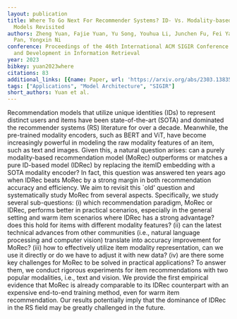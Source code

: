 ```yaml
---
layout: publication
title: Where To Go Next For Recommender Systems? ID- Vs. Modality-based Recommender
  Models Revisited
authors: Zheng Yuan, Fajie Yuan, Yu Song, Youhua Li, Junchen Fu, Fei Yang, Yunzhu
  Pan, Yongxin Ni
conference: Proceedings of the 46th International ACM SIGIR Conference on Research
  and Development in Information Retrieval
year: 2023
bibkey: yuan2023where
citations: 83
additional_links: [{name: Paper, url: 'https://arxiv.org/abs/2303.13835'}]
tags: ["Applications", "Model Architecture", "SIGIR"]
short_authors: Yuan et al.
---
```

Recommendation models that utilize unique identities (IDs) to represent
distinct users and items have been state-of-the-art (SOTA) and dominated the
recommender systems (RS) literature for over a decade. Meanwhile, the
pre-trained modality encoders, such as BERT and ViT, have become increasingly
powerful in modeling the raw modality features of an item, such as text and
images. Given this, a natural question arises: can a purely modality-based
recommendation model (MoRec) outperforms or matches a pure ID-based model
(IDRec) by replacing the itemID embedding with a SOTA modality encoder? In
fact, this question was answered ten years ago when IDRec beats MoRec by a
strong margin in both recommendation accuracy and efficiency. We aim to revisit
this `old' question and systematically study MoRec from several aspects.
Specifically, we study several sub-questions: (i) which recommendation
paradigm, MoRec or IDRec, performs better in practical scenarios, especially in
the general setting and warm item scenarios where IDRec has a strong advantage?
does this hold for items with different modality features? (ii) can the latest
technical advances from other communities (i.e., natural language processing
and computer vision) translate into accuracy improvement for MoRec? (iii) how
to effectively utilize item modality representation, can we use it directly or
do we have to adjust it with new data? (iv) are there some key challenges for
MoRec to be solved in practical applications? To answer them, we conduct
rigorous experiments for item recommendations with two popular modalities,
i.e., text and vision. We provide the first empirical evidence that MoRec is
already comparable to its IDRec counterpart with an expensive end-to-end
training method, even for warm item recommendation. Our results potentially
imply that the dominance of IDRec in the RS field may be greatly challenged in
the future.